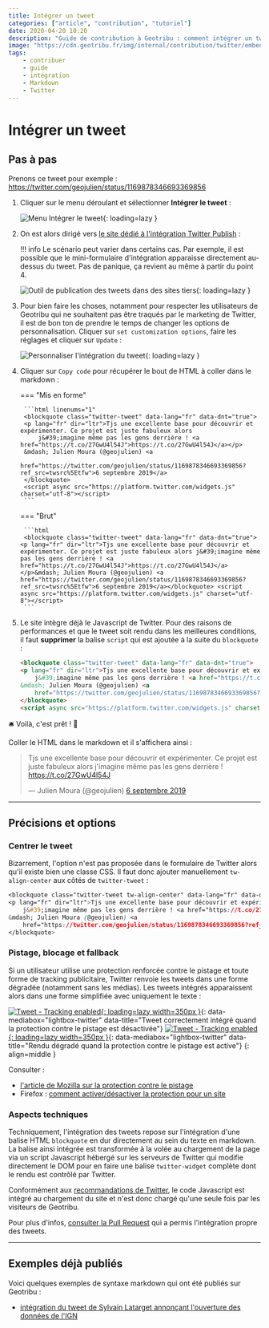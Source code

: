 ```yaml
---
title: Intégrer un tweet
categories: ["article", "contribution", "tutoriel"]
date: 2020-04-20 10:20
description: "Guide de contribution à Geotribu : comment intégrer un tweet dans un contenu en Markdown."
image: "https://cdn.geotribu.fr/img/internal/contribution/twitter/embed_tweet_publish_website.png"
tags:
    - contribuer
    - guide
    - intégration
    - Markdown
    - Twitter
---
```


<!-- markdownlint-disable MD046 -->

# Intégrer un tweet

## Pas à pas

Prenons ce tweet pour exemple : <https://twitter.com/geojulien/status/1169878346693369856>

1. Cliquer sur le menu déroulant et sélectionner **Intégrer le tweet** :

    ![Menu Intégrer le tweet](https://cdn.geotribu.fr/img/internal/contribution/twitter/embed_tweet_menu.png){: loading=lazy }

2. On est alors dirigé vers [le site dédié à l'intégration Twitter Publish](https://publish.twitter.com/) :

    !!! info
        Le scénario peut varier dans certains cas. Par exemple, il est possible que le mini-formulaire d'intégration apparaisse directement au-dessus du tweet. Pas de panique, ça revient au même à partir du point 4.

    ![Outil de publication des tweets dans des sites tiers](https://cdn.geotribu.fr/img/internal/contribution/twitter/embed_tweet_publish_website.png){: loading=lazy }

3. Pour bien faire les choses, notamment pour respecter les utilisateurs de Geotribu qui ne souhaitent pas être traqués par le marketing de Twitter, il est de bon ton de prendre le temps de changer les options de personnalisation. Cliquer sur `set customization options`, faire les réglages et cliquer sur `Update` :

    ![Personnaliser l'intégration du tweet](https://cdn.geotribu.fr/img/internal/contribution/twitter/embed_tweet_publish_custom.png){: loading=lazy }

4. Cliquer sur `Copy code` pour récupérer le bout de HTML à coller dans le markdown :

    === "Mis en forme"

        ```html linenums="1"
        <blockquote class="twitter-tweet" data-lang="fr" data-dnt="true">
        <p lang="fr" dir="ltr">Tjs une excellente base pour découvrir et expérimenter. Ce projet est juste fabuleux alors
            j&#39;imagine même pas les gens derrière ! <a href="https://t.co/27GwU4l54J">https://t.co/27GwU4l54J</a></p>
        &mdash; Julien Moura (@geojulien) <a
            href="https://twitter.com/geojulien/status/1169878346693369856?ref_src=twsrc%5Etfw">6 septembre 2019</a>
        </blockquote>
        <script async src="https://platform.twitter.com/widgets.js" charset="utf-8"></script>
        ```

    === "Brut"

        ```html
        <blockquote class="twitter-tweet" data-lang="fr" data-dnt="true"><p lang="fr" dir="ltr">Tjs une excellente base pour découvrir et expérimenter. Ce projet est juste fabuleux alors j&#39;imagine même pas les gens derrière ! <a href="https://t.co/27GwU4l54J">https://t.co/27GwU4l54J</a></p>&mdash; Julien Moura (@geojulien) <a href="https://twitter.com/geojulien/status/1169878346693369856?ref_src=twsrc%5Etfw">6 septembre 2019</a></blockquote> <script async src="https://platform.twitter.com/widgets.js" charset="utf-8"></script>
        ```

5. Le site intègre déjà le Javascript de Twitter. Pour des raisons de performances et que le tweet soit rendu dans les meilleures conditions, il faut **supprimer** la balise `script` qui est ajoutée à la suite du `blockquote` :

    ```html hl_lines="7" linenums="1"
    <blockquote class="twitter-tweet" data-lang="fr" data-dnt="true">
    <p lang="fr" dir="ltr">Tjs une excellente base pour découvrir et expérimenter. Ce projet est juste fabuleux alors
        j&#39;imagine même pas les gens derrière ! <a href="https://t.co/27GwU4l54J">https://t.co/27GwU4l54J</a></p>
    &mdash; Julien Moura (@geojulien) <a
        href="https://twitter.com/geojulien/status/1169878346693369856?ref_src=twsrc%5Etfw">6 septembre 2019</a>
    </blockquote>
    <script async src="https://platform.twitter.com/widgets.js" charset="utf-8"></script>
    ```

:bellhop_bell: Voilà, c'est prêt ! :tada:

Coller le HTML dans le markdown et il s'affichera ainsi :

<blockquote class="twitter-tweet" data-lang="fr" data-dnt="true">
<p lang="fr" dir="ltr">Tjs une excellente base pour découvrir et expérimenter. Ce projet est juste fabuleux alors
    j&#39;imagine même pas les gens derrière ! <a href="https://t.co/27GwU4l54J">https://t.co/27GwU4l54J</a></p>
&mdash; Julien Moura (@geojulien) <a
    href="https://twitter.com/geojulien/status/1169878346693369856?ref_src=twsrc%5Etfw">6 septembre 2019</a>
</blockquote>

----

## Précisions et options

### Centrer le tweet

Bizarrement, l'option n'est pas proposée dans le formulaire de Twitter alors qu'il existe bien une classe CSS. Il faut donc ajouter manuellement `tw-align-center` aux côtés de `twitter-tweet` :

```css hl_lines="1" linenums="1"
<blockquote class="twitter-tweet tw-align-center" data-lang="fr" data-dnt="true">
<p lang="fr" dir="ltr">Tjs une excellente base pour découvrir et expérimenter. Ce projet est juste fabuleux alors
    j&#39;imagine même pas les gens derrière ! <a href="https://t.co/27GwU4l54J">https://t.co/27GwU4l54J</a></p>
&mdash; Julien Moura (@geojulien) <a
    href="https://twitter.com/geojulien/status/1169878346693369856?ref_src=twsrc%5Etfw">6 septembre 2019</a>
</blockquote>
```

### Pistage, blocage et fallback

Si un utilisateur utilise une protection renforcée contre le pistage et toute forme de tracking publicitaire, Twitter renvoie les tweets dans une forme dégradée (notamment sans les médias). Les tweets intégrés apparaissent alors dans une forme simplifiée avec uniquement le texte :

[![Tweet - Tracking enabled](https://cdn.geotribu.fr/img/internal/contribution/twitter/embed_tweet_tracking_enabled.png "Tweet - Tracking enabled"){: loading=lazy width=350px }](https://cdn.geotribu.fr/img/internal/contribution/twitter/embed_tweet_tracking_enabled.png){: data-mediabox="lightbox-twitter" data-title="Tweet correctement intégré quand la protection contre le pistage est désactivée"}
[![Tweet - Tracking enabled](https://cdn.geotribu.fr/img/internal/contribution/twitter/embed_tweet_tracking_fallback.png "Tweet - Tracking enabled"){: loading=lazy width=350px }](https://cdn.geotribu.fr/img/internal/contribution/twitter/embed_tweet_tracking_fallback.png){: data-mediabox="lightbox-twitter" data-title="Rendu dégradé quand la protection contre le pistage est active"}
{: align=middle }

Consulter :

- [l'article de Mozilla sur la protection contre le pistage](https://developer.mozilla.org/fr/docs/Mozilla/Firefox/Privacy/protection_contre_le_pistage)
- Firefox : [comment activer/désactiver la protection pour un site](https://support.mozilla.org/fr/kb/protection-renforcee-contre-pistage-firefox-ordinateur?as=u&utm_source=inproduct#w_que-faire-si-un-site-semble-dysfonctionner)

### Aspects techniques

Techniquement, l'intégration des tweets repose sur l'intégration d'une balise HTML `blockquote` en dur directement au sein du texte en markdown. La balise ainsi intégrée est transformée à la volée au chargement de la page via un script Javascript hébergé sur les serveurs de Twitter qui modifie directement le DOM pour en faire une balise `twitter-widget` complète dont le rendu est contrôlé par Twitter.

Conformément aux [recommandations de Twitter](https://developer.twitter.com/en/docs/twitter-for-websites/javascript-api/guides/set-up-twitter-for-websites), le code Javascript est intégré au chargement du site et n'est donc chargé qu'une seule fois par les visiteurs de Geotribu.

Pour plus d'infos, [consulter la Pull Request](https://github.com/geotribu/website/pull/54) qui a permis l'intégration propre des tweets.

----

## Exemples déjà publiés

Voici quelques exemples de syntaxe markdown qui ont été publiés sur Geotribu :

- [intégration du tweet de Sylvain Latarget annonçant l'ouverture des données de l'IGN](https://github.com/geotribu/website/blob/master/content/rdp/2020/rdp_2020-12-11.md?plain=1#L197)
